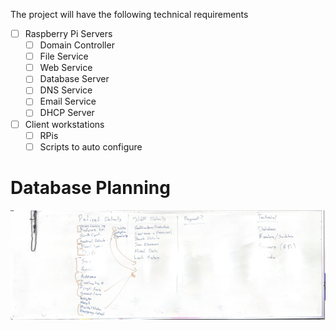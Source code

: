 The project will have the following technical requirements

- [ ] Raspberry Pi Servers
	- [ ] Domain Controller
	- [ ] File Service
	- [ ] Web Service
	- [ ] Database Server
	- [ ] DNS Service
	- [ ] Email Service
	- [ ] DHCP Server

- [ ] Client workstations
	- [ ] RPis
	- [ ] Scripts to auto configure

# Database Planning

![2024S2-dbPlanning](Cyber/2%20-%20Network%20Administration%20and%20Security/Projects/BACTA/_images/2024S2-dbPlanning.jpg)